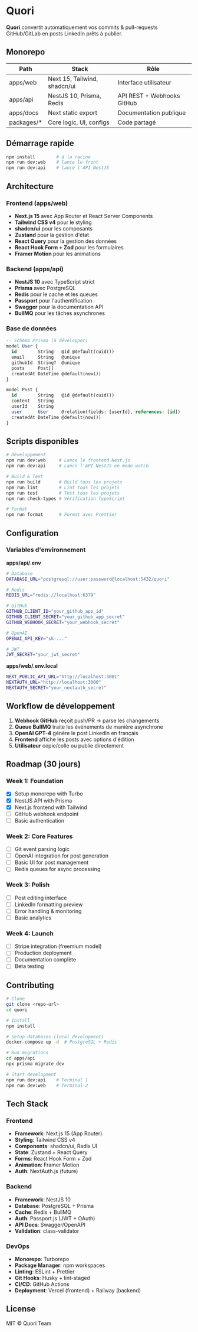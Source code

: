 # Quori

**Quori** convertit automatiquement vos commits & pull-requests GitHub/GitLab
en posts LinkedIn prêts à publier.

## Monorepo

| Path        | Stack                          | Rôle                                 |
|-------------|--------------------------------|--------------------------------------|
| apps/web    | Next 15, Tailwind, shadcn/ui   | Interface utilisateur                |
| apps/api    | NestJS 10, Prisma, Redis       | API REST + Webhooks GitHub           |
| apps/docs   | Next static export             | Documentation publique               |
| packages/\* | Core logic, UI, configs        | Code partagé                        |

## Démarrage rapide

```bash
npm install        # à la racine
npm run dev:web    # lance le front
npm run dev:api    # lance l'API NestJS
```

## Architecture

### Frontend (apps/web)
- **Next.js 15** avec App Router et React Server Components
- **Tailwind CSS v4** pour le styling
- **shadcn/ui** pour les composants
- **Zustand** pour la gestion d'état
- **React Query** pour la gestion des données
- **React Hook Form + Zod** pour les formulaires
- **Framer Motion** pour les animations

### Backend (apps/api)
- **NestJS 10** avec TypeScript strict
- **Prisma** avec PostgreSQL
- **Redis** pour le cache et les queues
- **Passport** pour l'authentification
- **Swagger** pour la documentation API
- **BullMQ** pour les tâches asynchrones

### Base de données
```sql
-- Schéma Prisma (à développer)
model User {
  id        String   @id @default(cuid())
  email     String   @unique
  githubId  String?  @unique
  posts     Post[]
  createdAt DateTime @default(now())
}

model Post {
  id        String   @id @default(cuid())
  content   String
  userId    String
  user      User     @relation(fields: [userId], references: [id])
  createdAt DateTime @default(now())
}
```

## Scripts disponibles

```bash
# Développement
npm run dev:web     # Lance le frontend Next.js
npm run dev:api     # Lance l'API NestJS en mode watch

# Build & Test
npm run build       # Build tous les projets
npm run lint        # Lint tous les projets
npm run test        # Test tous les projets
npm run check-types # Vérification TypeScript

# Format
npm run format      # Format avec Prettier
```

## Configuration

### Variables d'environnement

**apps/api/.env**
```bash
# Database
DATABASE_URL="postgresql://user:password@localhost:5432/quori"

# Redis
REDIS_URL="redis://localhost:6379"

# GitHub
GITHUB_CLIENT_ID="your_github_app_id"
GITHUB_CLIENT_SECRET="your_github_app_secret"
GITHUB_WEBHOOK_SECRET="your_webhook_secret"

# OpenAI
OPENAI_API_KEY="sk-..."

# JWT
JWT_SECRET="your_jwt_secret"
```

**apps/web/.env.local**
```bash
NEXT_PUBLIC_API_URL="http://localhost:3001"
NEXTAUTH_URL="http://localhost:3000"
NEXTAUTH_SECRET="your_nextauth_secret"
```

## Workflow de développement

1. **Webhook GitHub** reçoit push/PR → parse les changements
2. **Queue BullMQ** traite les événements de manière asynchrone  
3. **OpenAI GPT-4** génère le post LinkedIn en français
4. **Frontend** affiche les posts avec options d'édition
5. **Utilisateur** copie/colle ou publie directement

## Roadmap (30 jours)

### Week 1: Foundation
- [x] Setup monorepo with Turbo
- [x] NestJS API with Prisma
- [x] Next.js frontend with Tailwind
- [ ] GitHub webhook endpoint
- [ ] Basic authentication

### Week 2: Core Features  
- [ ] Git event parsing logic
- [ ] OpenAI integration for post generation
- [ ] Basic UI for post management
- [ ] Redis queues for async processing

### Week 3: Polish
- [ ] Post editing interface
- [ ] LinkedIn formatting preview
- [ ] Error handling & monitoring
- [ ] Basic analytics

### Week 4: Launch
- [ ] Stripe integration (freemium model)
- [ ] Production deployment
- [ ] Documentation complète
- [ ] Beta testing

## Contributing

```bash
# Clone
git clone <repo-url>
cd quori

# Install
npm install

# Setup databases (local development)
docker-compose up -d  # PostgreSQL + Redis

# Run migrations
cd apps/api
npx prisma migrate dev

# Start development
npm run dev:api    # Terminal 1
npm run dev:web    # Terminal 2
```

## Tech Stack

### Frontend
- **Framework**: Next.js 15 (App Router)
- **Styling**: Tailwind CSS v4
- **Components**: shadcn/ui, Radix UI
- **State**: Zustand + React Query
- **Forms**: React Hook Form + Zod
- **Animation**: Framer Motion
- **Auth**: NextAuth.js (future)

### Backend  
- **Framework**: NestJS 10
- **Database**: PostgreSQL + Prisma
- **Cache**: Redis + BullMQ
- **Auth**: Passport.js (JWT + OAuth)
- **API Docs**: Swagger/OpenAPI
- **Validation**: class-validator

### DevOps
- **Monorepo**: Turborepo
- **Package Manager**: npm workspaces
- **Linting**: ESLint + Prettier  
- **Git Hooks**: Husky + lint-staged
- **CI/CD**: GitHub Actions
- **Deployment**: Vercel (frontend) + Railway (backend)

## License

MIT © Quori Team
